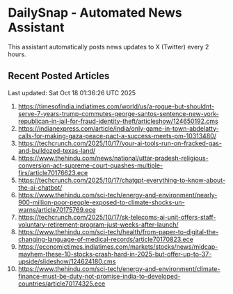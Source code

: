 # DailySnap - Automated News Assistant

This assistant automatically posts news updates to X (Twitter) every 2 hours.

## Recent Posted Articles

Last updated: Sat Oct 18 01:36:26 UTC 2025

1. https://timesofindia.indiatimes.com/world/us/a-rogue-but-shouldnt-serve-7-years-trump-commutes-george-santos-sentence-new-york-republican-in-jail-for-fraud-identity-theft/articleshow/124650192.cms
2. https://indianexpress.com/article/india/only-game-in-town-abdelatty-calls-for-making-gaza-peace-pact-a-success-meets-pm-10313480/
3. https://techcrunch.com/2025/10/17/your-ai-tools-run-on-fracked-gas-and-bulldozed-texas-land/
4. https://www.thehindu.com/news/national/uttar-pradesh-religious-conversion-act-supreme-court-quashes-multiple-firs/article70176623.ece
5. https://techcrunch.com/2025/10/17/chatgpt-everything-to-know-about-the-ai-chatbot/
6. https://www.thehindu.com/sci-tech/energy-and-environment/nearly-900-million-poor-people-exposed-to-climate-shocks-un-warns/article70175769.ece
7. https://techcrunch.com/2025/10/17/sk-telecoms-ai-unit-offers-staff-voluntary-retirement-program-just-weeks-after-launch/
8. https://www.thehindu.com/sci-tech/health/from-paper-to-digital-the-changing-language-of-medical-records/article70170823.ece
9. https://economictimes.indiatimes.com/markets/stocks/news/midcap-mayhem-these-10-stocks-crash-hard-in-2025-but-offer-up-to-37-upside/slideshow/124624180.cms
10. https://www.thehindu.com/sci-tech/energy-and-environment/climate-finance-must-be-duty-not-promise-india-to-developed-countries/article70174325.ece
